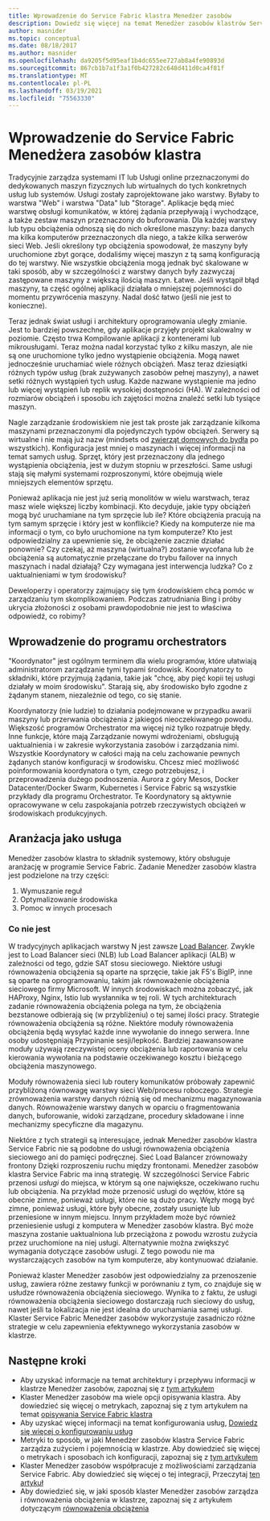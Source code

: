 ```yaml
---
title: Wprowadzenie do Service Fabric klastra Menedżer zasobów
description: Dowiedz się więcej na temat Menedżer zasobów klastrów Service Fabric, jak zarządzać aranżacją usług aplikacji.
author: masnider
ms.topic: conceptual
ms.date: 08/18/2017
ms.author: masnider
ms.openlocfilehash: da9205f5d95eaf1b4dc655ee727ab8a4fe90893d
ms.sourcegitcommit: 867cb1b7a1f3a1f0b427282c648d411d0ca4f81f
ms.translationtype: MT
ms.contentlocale: pl-PL
ms.lasthandoff: 03/19/2021
ms.locfileid: "75563330"
---
```

# <a name="introducing-the-service-fabric-cluster-resource-manager"></a>Wprowadzenie do Service Fabric Menedżera zasobów klastra
Tradycyjnie zarządza systemami IT lub Usługi online przeznaczonymi do dedykowanych maszyn fizycznych lub wirtualnych do tych konkretnych usług lub systemów. Usługi zostały zaprojektowane jako warstwy. Byłaby to warstwa "Web" i warstwa "Data" lub "Storage". Aplikacje będą mieć warstwę obsługi komunikatów, w której żądania przepływają i wychodzące, a także zestaw maszyn przeznaczony do buforowania. Dla każdej warstwy lub typu obciążenia odnoszą się do nich określone maszyny: baza danych ma kilka komputerów przeznaczonych dla niego, a także kilka serwerów sieci Web. Jeśli określony typ obciążenia spowodował, że maszyny były uruchomione zbyt gorące, dodaliśmy więcej maszyn z tą samą konfiguracją do tej warstwy. Nie wszystkie obciążenia mogą jednak być skalowane w taki sposób, aby w szczególności z warstwy danych były zazwyczaj zastępowane maszyny z większą ilością maszyn. Łatwe. Jeśli wystąpił błąd maszyny, ta część ogólnej aplikacji działała o mniejszej pojemności do momentu przywrócenia maszyny. Nadal dość łatwo (jeśli nie jest to konieczne).

Teraz jednak świat usługi i architektury oprogramowania uległy zmianie. Jest to bardziej powszechne, gdy aplikacje przyjęły projekt skalowalny w poziomie. Często trwa Kompilowanie aplikacji z kontenerami lub mikrousługami. Teraz można nadal korzystać tylko z kilku maszyn, ale nie są one uruchomione tylko jedno wystąpienie obciążenia. Mogą nawet jednocześnie uruchamiać wiele różnych obciążeń. Masz teraz dziesiątki różnych typów usług (brak zużywanych zasobów pełnej maszyny), a nawet setki różnych wystąpień tych usług. Każde nazwane wystąpienie ma jedno lub więcej wystąpień lub replik wysokiej dostępności (HA). W zależności od rozmiarów obciążeń i sposobu ich zajętości można znaleźć setki lub tysiące maszyn. 

Nagle zarządzanie środowiskiem nie jest tak proste jak zarządzanie kilkoma maszynami przeznaczonymi dla pojedynczych typów obciążeń. Serwery są wirtualne i nie mają już nazw (mindsets od [zwierząt domowych do bydła](https://www.slideshare.net/randybias/architectures-for-open-and-scalable-clouds/20) po wszystkich). Konfiguracja jest mniej o maszynach i więcej informacji na temat samych usług. Sprzęt, który jest przeznaczony dla jednego wystąpienia obciążenia, jest w dużym stopniu w przeszłości. Same usługi stają się małymi systemami rozproszonymi, które obejmują wiele mniejszych elementów sprzętu.

Ponieważ aplikacja nie jest już serią monolitów w wielu warstwach, teraz masz wiele większej liczby kombinacji. Kto decyduje, jakie typy obciążeń mogą być uruchamiane na tym sprzęcie lub ile? Które obciążenia pracują na tym samym sprzęcie i który jest w konflikcie? Kiedy na komputerze nie ma informacji o tym, co było uruchomione na tym komputerze? Kto jest odpowiedzialny za upewnienie się, że obciążenie zacznie działać ponownie? Czy czekaj, aż maszyna (wirtualna?) zostanie wycofana lub że obciążenia są automatycznie przełączane do trybu failover na innych maszynach i nadal działają? Czy wymagana jest interwencja ludzka? Co z uaktualnieniami w tym środowisku?

Deweloperzy i operatorzy zajmujący się tym środowiskiem chcą pomóc w zarządzaniu tym skomplikowaniem. Podczas zatrudniania Bing i próby ukrycia złożoności z osobami prawdopodobnie nie jest to właściwa odpowiedź, co robimy?

## <a name="introducing-orchestrators"></a>Wprowadzenie do programu orchestrators
"Koordynator" jest ogólnym terminem dla wielu programów, które ułatwiają administratorom zarządzanie tymi typami środowisk. Koordynatorzy to składniki, które przyjmują żądania, takie jak "chcę, aby pięć kopii tej usługi działały w moim środowisku". Starają się, aby środowisko było zgodne z żądanym stanem, niezależnie od tego, co się stanie.

Koordynatorzy (nie ludzie) to działania podejmowane w przypadku awarii maszyny lub przerwania obciążenia z jakiegoś nieoczekiwanego powodu. Większość programów Orchestrator ma więcej niż tylko rozpatruje błędy. Inne funkcje, które mają Zarządzanie nowymi wdrożeniami, obsługują uaktualnienia i w zakresie wykorzystania zasobów i zarządzania nimi. Wszystkie Koordynatory w całości mają na celu zachowanie pewnych żądanych stanów konfiguracji w środowisku. Chcesz mieć możliwość poinformowania koordynatora o tym, czego potrzebujesz, i przeprowadzenia dużego podnoszenia. Aurora z góry Mesos, Docker Datacenter/Docker Swarm, Kubernetes i Service Fabric są wszystkie przykłady dla programu Orchestrator. Te Koordynatory są aktywnie opracowywane w celu zaspokajania potrzeb rzeczywistych obciążeń w środowiskach produkcyjnych. 

## <a name="orchestration-as-a-service"></a>Aranżacja jako usługa
Menedżer zasobów klastra to składnik systemowy, który obsługuje aranżację w programie Service Fabric. Zadanie Menedżer zasobów klastra jest podzielone na trzy części:

1. Wymuszanie reguł
2. Optymalizowanie środowiska
3. Pomoc w innych procesach

### <a name="what-it-isnt"></a>Co nie jest
W tradycyjnych aplikacjach warstwy N jest zawsze [Load Balancer](https://en.wikipedia.org/wiki/Load_balancing_(computing)). Zwykle jest to Load Balancer sieci (NLB) lub Load Balancer aplikacji (ALB) w zależności od tego, gdzie SAT stosu sieciowego. Niektóre usługi równoważenia obciążenia są oparte na sprzęcie, takie jak F5's BigIP, inne są oparte na oprogramowaniu, takim jak równoważenie obciążenia sieciowego firmy Microsoft. W innych środowiskach można zobaczyć, jak HAProxy, Nginx, Istio lub wysłannika w tej roli. W tych architekturach zadanie równoważenia obciążenia polega na tym, że obciążenia bezstanowe odbierają się (w przybliżeniu) o tej samej ilości pracy. Strategie równoważenia obciążenia są różne. Niektóre moduły równoważenia obciążenia będą wysyłać każde inne wywołanie do innego serwera. Inne osoby udostępniają Przypinanie sesji/lepkość. Bardziej zaawansowane moduły używają rzeczywistej oceny obciążenia lub raportowania w celu kierowania wywołania na podstawie oczekiwanego kosztu i bieżącego obciążenia maszynowego.

Moduły równoważenia sieci lub routery komunikatów próbowały zapewnić przybliżoną równowagę warstwy sieci Web/procesu roboczego. Strategie zrównoważenia warstwy danych różnią się od mechanizmu magazynowania danych. Równoważenie warstwy danych w oparciu o fragmentowania danych, buforowanie, widoki zarządzane, procedury składowane i inne mechanizmy specyficzne dla magazynu.

Niektóre z tych strategii są interesujące, jednak Menedżer zasobów klastra Service Fabric nie są podobne do usługi równoważenia obciążenia sieciowego ani do pamięci podręcznej. Sieć Load Balancer zrównoważy frontony Dzięki rozproszeniu ruchu między frontonami. Menedżer zasobów klastra Service Fabric ma inną strategię. W szczególności Service Fabric przenosi *usługi* do miejsca, w którym są one największe, oczekiwano ruchu lub obciążenia. Na przykład może przenosić usługi do węzłów, które są obecnie zimne, ponieważ usługi, które nie są dużo pracy. Węzły mogą być zimne, ponieważ usługi, które były obecne, zostały usunięte lub przeniesione w innym miejscu. Innym przykładem może być również przeniesienie usługi z komputera w Menedżer zasobów klastra. Być może maszyna zostanie uaktualniona lub przeciążona z powodu wzrostu zużycia przez uruchomione na niej usługi. Alternatywnie można zwiększyć wymagania dotyczące zasobów usługi. Z tego powodu nie ma wystarczających zasobów na tym komputerze, aby kontynuować działanie. 

Ponieważ klaster Menedżer zasobów jest odpowiedzialny za przenoszenie usług, zawiera różne zestawy funkcji w porównaniu z tym, co znajduje się w usłudze równoważenia obciążenia sieciowego. Wynika to z faktu, że usługi równoważenia obciążenia sieciowego dostarczają ruch sieciowy do usług, nawet jeśli ta lokalizacja nie jest idealna do uruchamiania samej usługi. Klaster Service Fabric Menedżer zasobów wykorzystuje zasadniczo różne strategie w celu zapewnienia efektywnego wykorzystania zasobów w klastrze.

## <a name="next-steps"></a>Następne kroki
- Aby uzyskać informacje na temat architektury i przepływu informacji w klastrze Menedżer zasobów, zapoznaj się z [tym artykułem](service-fabric-cluster-resource-manager-architecture.md)
- Klaster Menedżer zasobów ma wiele opcji opisywania klastra. Aby dowiedzieć się więcej o metrykach, zapoznaj się z tym artykułem na temat [opisywania Service Fabric klastra](service-fabric-cluster-resource-manager-cluster-description.md)
- Aby uzyskać więcej informacji na temat konfigurowania usług, [Dowiedz się więcej o konfigurowaniu usług](service-fabric-cluster-resource-manager-configure-services.md)
- Metryki to sposób, w jaki Menedżer zasobów klastra Service Fabric zarządza zużyciem i pojemnością w klastrze. Aby dowiedzieć się więcej o metrykach i sposobach ich konfiguracji, zapoznaj się z [tym artykułem](service-fabric-cluster-resource-manager-metrics.md)
- Klaster Menedżer zasobów współpracuje z możliwościami zarządzania Service Fabric. Aby dowiedzieć się więcej o tej integracji, Przeczytaj [ten artykuł](service-fabric-cluster-resource-manager-management-integration.md)
- Aby dowiedzieć się, w jaki sposób klaster Menedżer zasobów zarządza i równoważenia obciążenia w klastrze, zapoznaj się z artykułem dotyczącym [równoważenia obciążenia](service-fabric-cluster-resource-manager-balancing.md)
